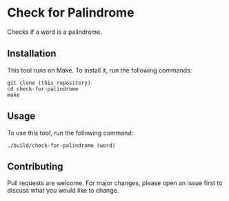 # Check for Palindrome
Checks if a word is a palindrome.

## Installation
This tool runs on Make. To install it, run the following commands:
```
git clone (this repository)
cd check-for-palindrome
make
```

## Usage
To use this tool, run the following command:
```
./build/check-for-palindrome (word)
```

## Contributing
Pull requests are welcome. For major changes, please open an issue first to discuss what you would like to change.
